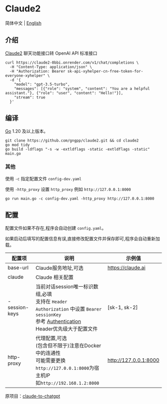 # Claude2

简体中文 | [English](README.en_US.md)

## 介绍

[Claude2](https://claude.ai) 聊天功能接口转 OpenAI API 标准接口

```shell
curl https://claude2-0bbi.onrender.com/v1/chat/completions \
  -H "Content-Type: application/json" \
  -H "Authorization: Bearer sk-api-xyhelper-cn-free-token-for-everyone-xyhelper" \
  -d '{
    "model": "gpt-3.5-turbo",
    "messages": [{"role": "system", "content": "You are a helpful assistant."}, {"role": "user", "content": "Hello!"}],
    "stream": true
  }'
```

## 编译

[Go](https://go.dev/dl/) 1.20 及以上版本。

```
git clone https://github.com/gngpp/claude2.git && cd claude2
go mod tidy
go build -ldflags "-s -w -extldflags -static -extldflags -static" main.go
```

### 其他

使用 `-c` 指定配置文件 `config-dev.yaml`

使用 `-http_proxy` 设置 `http_proxy` 例如 `http://127.0.0.1:8000`

```shell
go run main.go -c config-dev.yaml -http_proxy http://127.0.0.1:8000
```

## 配置

配置文件如果不存在,程序会自动创建 `config.yaml`。

如果启动后填写的配置信息有误,直接修改配置文件并保存即可,程序会自动重新加载。

| 配置项            | 说明                                                                                                                                                                                     | 示例值                   |
|----------------|----------------------------------------------------------------------------------------------------------------------------------------------------------------------------------------|-----------------------|  
| base-url       | Claude服务地址,可选                                                                                                                                                                          | https://claude.ai     |
| claude         | Claude 相关配置                                                                                                                                                                            |                       |
| - session-keys | 当前对话session唯一标识数组,必填<br/>支持在 `Header Authorization` 中设置 `Bearer sessionKey`<br/>参考 [Authentication](https://platform.openai.com/docs/api-reference/authentication)<br/>Header优先级大于配置文件 | [sk-1, sk-2]          | 
| http-proxy     | 代理配置,可选<br/>(包含但不限于)注意在Docker中的连通性<br/>可能需要更换`http://127.0.0.1:8000`为宿主机IP<br/>如`http://192.168.1.2:8000`                                                                              | http://127.0.0.1:8000 |

原项目：[claude-to-chatgpt](https://github.com/oldweipro/claude-to-chatgpt)

